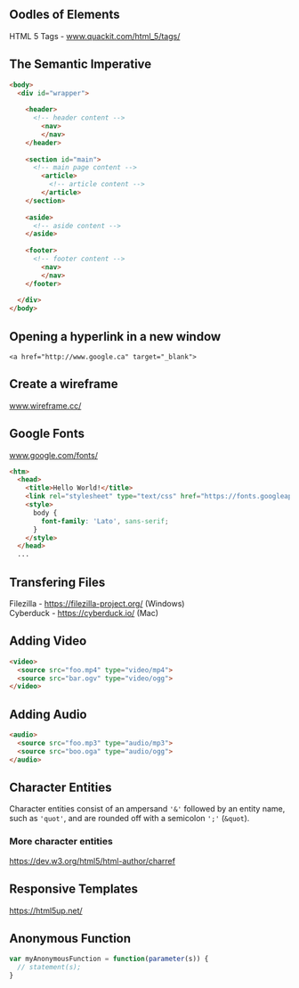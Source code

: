 ## Oodles of Elements
HTML 5 Tags - www.quackit.com/html_5/tags/

## The Semantic Imperative

```html
<body>
  <div id="wrapper">
    
    <header>
      <!-- header content -->
        <nav>
        </nav>
    </header>
  
    <section id="main">
      <!-- main page content -->
        <article>
          <!-- article content -->
        </article>
    </section>
    
    <aside>
      <!-- aside content -->
    </aside>
    
    <footer>
      <!-- footer content -->
        <nav>
        </nav>
    </footer>
  
  </div>
</body>
```

## Opening a hyperlink in a new window
`<a href="http://www.google.ca" target="_blank">`

## Create a wireframe
www.wireframe.cc/

## Google Fonts
www.google.com/fonts/

```html
<htm>
  <head>
    <title>Hello World!</title>
    <link rel="stylesheet" type="text/css" href="https://fonts.googleapis.com/css?family=Lato:400,400i,700" />
    <style>
      body {
        font-family: 'Lato', sans-serif;
      }
    </style>
  </head>
  ...
```

## Transfering Files
Filezilla - https://filezilla-project.org/ (Windows)  
Cyberduck - https://cyberduck.io/ (Mac)  

## Adding Video
```html
<video>
  <source src="foo.mp4" type="video/mp4">
  <source src="bar.ogv" type="video/ogg">
</video>
```

## Adding Audio
```html
<audio>
  <source src="foo.mp3" type="audio/mp3">
  <source src="boo.oga" type="audio/ogg">
</audio>
```

## Character Entities
Character entities consist of an ampersand `'&'` followed by an entity name, such as `'quot'`, 
and are rounded off with a semicolon `';'` (`&quot`).  

### More character entities
https://dev.w3.org/html5/html-author/charref

## Responsive Templates
https://html5up.net/

## Anonymous Function
```javascript
var myAnonymousFunction = function(parameter(s)) {
  // statement(s);
}
```


